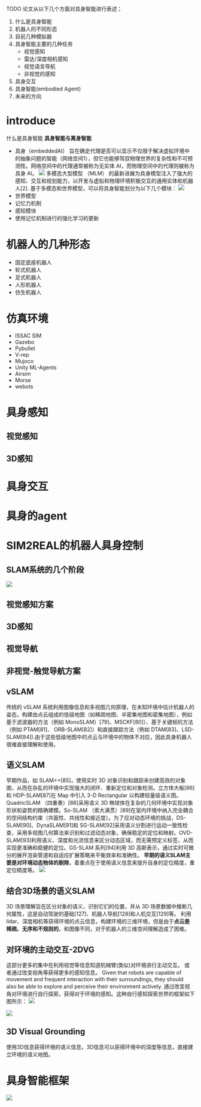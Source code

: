 TODO
论文从以下几个方面对具身智能进行表述；
1. 什么是具身智能
2. 机器人的不同形态
3. 目前几种模拟器
4. 具身智能主要的几种任务
   - 视觉感知
   - 雷达/深度相机感知
   - 视觉语言导航
   - 非视觉的感知
5. 具身交互
6. 具身智能(embodied Agent)
7. 未来的方向



# introduce
什么是具身智能
**具身智能与离身智能**
- 具身（embeddedAI）
旨在确定代理是否可以显示不仅限于解决虚拟环境中的抽象问题的智能（网络空间1），但它也能够驾驭物理世界的复杂性和不可预测性。网络空间中的代理通常被称为无实体 AI，而物理空间中的代理则被称为具身 AI。
![](images/2024-12-11-12-51-34.png)
多模态大型模型 （MLM） 的最新进展为具身模型注入了强大的感知、交互和规划能力，以开发与虚拟和物理环境积极交互的通用实体和机器人[2].
基于多模态和世界模型，可以将具身智能划分为以下几个模块：
![](images/2024-12-11-20-36-43.png)
- 世界模型
- 记忆力机制
- 感知模块
- 使用记忆机制进行的强化学习的更新

# 机器人的几种形态
- 固定底座机器人
- 轮式机器人
- 足式机器人
- 人形机器人
- 仿生机器人

# 仿真环境
- ISSAC SIM
- Gazebo
- Pybullet
- V-rep
- Mujoco
- Unity ML-Agents
- Airsim
- Morse
- webots


# 具身感知
## 视觉感知

## 3D感知


# 具身交互

# 具身的agent

# SIM2REAL的机器人具身控制




## SLAM系统的几个阶段
![](images/2024-12-11-16-23-23.png)

## 视觉感知方案

## 3D感知

## 视觉导航

## 非视觉-触觉导航方案

## 
## vSLAM
传统的 vSLAM 系统利用图像信息和多视图几何原理，在未知环境中估计机器人的姿态，构建由点云组成的低级地图（如稀疏地图、半密集地图和密集地图），例如基于滤波器的方法（例如 MonoSLAM）[79]、MSCKF[80]）、基于关键帧的方法（例如 PTAM[81]、 ORB-SLAM[82]）和直接跟踪方法（例如 DTAM[83]、LSD-SLAM[84]).由于这些低级地图中的点云与环境中的物体不对应，因此具身机器人很难直接理解和使用。
## 语义SLAM
早期作品，如 SLAM++[85]，使用实时 3D 对象识别和跟踪来创建高效的对象图，从而在杂乱的环境中实现强大的闭环、重新定位和对象检测。立方体大板[86]和 HDP-SLAM[87]在 Map 中引入 3-D Rectangular 以构建轻量级语义图。QuadricSLAM （四重奏）[88]采用语义 3D 椭球体在复杂的几何环境中实现对象形状和姿势的精确建模。So-SLAM （索大满贯）[89]在室内环境中纳入完全耦合的空间结构约束（共面性、共线性和接近度）。为了应对动态环境的挑战，DS-SLAM[90]、DynaSLAM[91]和 SG-SLAM[92]采用语义分割进行运动一致性检查，采用多视图几何算法来识别和过滤动态对象，确保稳定的定位和映射。OVD-SLAM[93]利用语义、深度和光流信息来区分动态区域，而无需预定义标签，从而实现更准确和稳健的定位。GS-SLAM 系列[94]利用 3D 高斯表示，通过实时可微分的展开渲染管道和自适应扩展策略来平衡效率和准确性。
**早期的语义SLAM主要是对环境动态物体的剔除**，着重点在于使用语义信息来提升自身的定位精度，重定位精度等。
![](images/2024-12-11-19-12-52.png)
## 结合3D场景的语义SLAM
3D 场景理解旨在区分对象的语义，识别它们的位置，并从 3D 场景数据中推断几何属性，这是自动驾驶的基础[127]、机器人导航[128]和人机交互[129]等。
利用lidar、深度相机等获得环境的点云信息，构建环境的三维环境，但是由于**点云是稀疏、无序和不规则的**，和图像不同，对于机器人的三维空间理解造成了困难。
## 对环境的主动交互-2DVG
这部分更多的集中在利用视觉等信息知道机械臂(类似)对环境进行主动交互。
或者通过改变视角等获得更多的感知信息。
Given that robots are capable of movement and frequent interaction with their surroundings, they should also be able to explore and perceive their environment actively.
通过改变视角对环境进行自行探索，获得对于环境的感知。这种自行感知探索世界的框架如下图所示：
![](images/2024-12-11-19-37-54.png)

![](images/2024-12-11-19-34-20.png)

## 3D Visual Grounding
使用3D信息获得环境的语义信息，3D信息可以获得环境中的深度等信息，直接建立环境的语义地图。

# 具身智能框架
![](images/2024-12-11-20-10-03.png)
